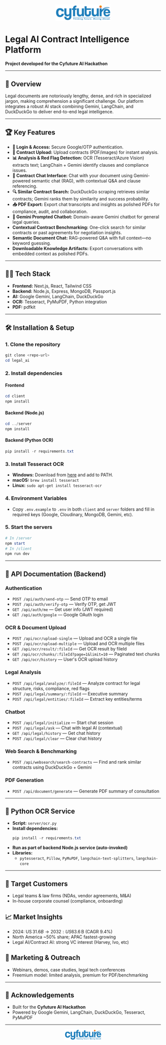 <p align="center">
  <img src="client/public/cyfuture.png" alt="Cyfuture Logo" width="180"/>
</p>

# Legal AI Contract Intelligence Platform

**Project developed for the Cyfuture AI Hackathon**

---

## 🚀 Overview
Legal documents are notoriously lengthy, dense, and rich in specialized jargon, making comprehension a significant challenge. Our platform integrates a robust AI stack combining Gemini, LangChain, and DuckDuckGo to deliver end-to-end legal intelligence.

---

## 🏆 Key Features
- **🔐 Login & Access:** Secure Google/OTP authentication.
- **📄 Contract Upload:** Upload contracts (PDF/images) for instant analysis.
- **📊 Analysis & Red Flag Detection:** OCR (Tesseract/Azure Vision) extracts text; LangChain + Gemini identify clauses and compliance issues.
- **💬 Contract Chat Interface:** Chat with your document using Gemini-powered semantic chat (RAG), with contextual Q&A and clause referencing.
- **🔍 Similar Contract Search:** DuckDuckGo scraping retrieves similar contracts; Gemini ranks them by similarity and success probability.
- **📥 PDF Export:** Export chat transcripts and insights as polished PDFs for compliance, audit, and collaboration.
- **🧠 Gemini Prompted Chatbot:** Domain-aware Gemini chatbot for general legal queries.
- **Contextual Contract Benchmarking:** One-click search for similar contracts or past agreements for negotiation insights.
- **Semantic Document Chat:** RAG-powered Q&A with full context—no keyword guessing.
- **Downloadable Knowledge Artifacts:** Export conversations with embedded context as polished PDFs.

---

## 🧑‍💻 Tech Stack
- **Frontend:** Next.js, React, Tailwind CSS
- **Backend:** Node.js, Express, MongoDB, Passport.js
- **AI:** Google Gemini, LangChain, DuckDuckGo
- **OCR:** Tesseract, PyMuPDF, Python integration
- **PDF:** pdfkit

---

## 🛠️ Installation & Setup

### 1. Clone the repository
```powershell
git clone <repo-url>
cd legal_ai
```

### 2. Install dependencies
#### Frontend
```powershell
cd client
npm install
```
#### Backend (Node.js)
```powershell
cd ../server
npm install
```
#### Backend (Python OCR)
```powershell
pip install -r requirements.txt
```

### 3. Install Tesseract OCR
- **Windows:** Download from [here](https://github.com/UB-Mannheim/tesseract/wiki) and add to PATH.
- **macOS:** `brew install tesseract`
- **Linux:** `sudo apt-get install tesseract-ocr`

### 4. Environment Variables
- Copy `.env.example` to `.env` in both `client` and `server` folders and fill in required keys (Google, Cloudinary, MongoDB, Gemini, etc).

### 5. Start the servers
```powershell
# In /server
npm start
# In /client
npm run dev
```

---

## 📖 API Documentation (Backend)

### Authentication
- `POST /api/auth/send-otp` — Send OTP to email
- `POST /api/auth/verify-otp` — Verify OTP, get JWT
- `GET /api/auth/me` — Get user info (JWT required)
- `GET /api/auth/google` — Google OAuth login

### OCR & Document Upload
- `POST /api/ocr/upload-single` — Upload and OCR a single file
- `POST /api/ocr/upload-multiple` — Upload and OCR multiple files
- `GET /api/ocr/result/:fileId` — Get OCR result by fileId
- `GET /api/ocr/chunks/:fileId?page=1&limit=10` — Paginated text chunks
- `GET /api/ocr/history` — User's OCR upload history

### Legal Analysis
- `POST /api/legal/analyze/:fileId` — Analyze contract for legal structure, risks, compliance, red flags
- `POST /api/legal/summary/:fileId` — Executive summary
- `POST /api/legal/entities/:fileId` — Extract key entities/terms

### Chatbot
- `POST /api/legal/initialize` — Start chat session
- `POST /api/legal/ask` — Chat with legal AI (contextual)
- `GET /api/legal/history` — Get chat history
- `POST /api/legal/clear` — Clear chat history

### Web Search & Benchmarking
- `POST /api/websearch/search-contracts` — Find and rank similar contracts using DuckDuckGo + Gemini

### PDF Generation
- `POST /api/document/generate` — Generate PDF summary of consultation

---

## 🧩 Python OCR Service
- **Script:** `server/ocr.py`
- **Install dependencies:**
  ```powershell
  pip install -r requirements.txt
  ```
- **Run as part of backend Node.js service (auto-invoked)**
- **Libraries:**
  - `pytesseract`, `Pillow`, `PyMuPDF`, `langchain-text-splitters`, `langchain-core`

---

## 🎯 Target Customers
- Legal teams & law firms (NDAs, vendor agreements, M&A)
- In-house corporate counsel (compliance, onboarding)

## 📈 Market Insights
- 2024: US $31.6 B → 2032: US $63.6 B (CAGR 9.4%)
- North America ~50% share; APAC fastest-growing
- Legal AI/Contract AI: strong VC interest (Harvey, Ivo, etc)

## 📣 Marketing & Outreach
- Webinars, demos, case studies, legal tech conferences
- Freemium model: limited analysis, premium for PDF/benchmarking

---

## 🤝 Acknowledgements
- Built for the **Cyfuture AI Hackathon**
- Powered by Google Gemini, LangChain, DuckDuckGo, Tesseract, PyMuPDF

---

<p align="center">
  <img src="client/public/cyfuture.png" alt="Cyfuture Logo" width="120"/>
</p>
